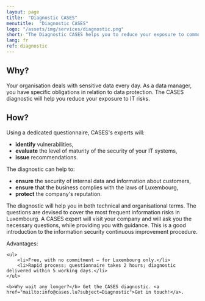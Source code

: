 ```yaml
---
layout: page
title:  "Diagnostic CASES"
menutitle:  "Diagnostic CASES"
logo: "/assets/img/services/diagnostic.png"
short: "The Diagnostic CASES helps you to reduce your exposure to common IT risks."
lang: fr
ref: diagnostic
---
```

## Why?
Your organisation deals with sensitive data every day. As a data manager, you have specific obligations in relation to data protection. The CASES diagnostic will help you reduce your exposure to IT risks.


## How?
Using a dedicated questionnaire, CASES's experts will:

* **identify** vulnerabilities,
* **evaluate** the level of maturity of the security of your IT systems,
* **issue** recommendations.

The diagnostic can help to:

* **ensure** the security of internal data and information about customers,
* **ensure** that the business complies with the laws of Luxembourg,
* **protect** the company's reputation.

The diagnostic will help you in both technical and organisational terms. The questions are devised to cover the most frequent information risks in Luxembourg.
A CASES expert will visit your company and will ask you the necessary questions, while providing you with guidance. This is a good introduction to the information security continuous improvement procedure.


<div class="well well--blue-outline">
    Advantages:

    <ul>
        <li>Free, with no commitment – for Luxembourg only.</li>
        <li>Rapid process; questionnaire takes 2 hours; diagnostic delivered within 5 working days.</li>
    </ul>

    <b>Why wait any longer?</b> Get the CASES diagnostic. <a href="mailto:info@cases.lu?subject=Diagnostic">Get in touch!</a>.
</div>
